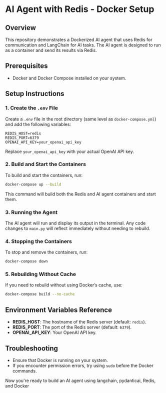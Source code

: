 # AI Agent with Redis - Docker Setup

## Overview
This repository demonstrates a Dockerized AI agent that uses Redis for communication and LangChain for AI tasks. The AI agent is designed to run as a container and send its results via Redis.

## Prerequisites
- Docker and Docker Compose installed on your system.

## Setup Instructions

### 1. Create the `.env` File
Create a `.env` file in the root directory (same level as `docker-compose.yml`) and add the following variables:

```env
REDIS_HOST=redis
REDIS_PORT=6379
OPENAI_API_KEY=your_openai_api_key
```
Replace `your_openai_api_key` with your actual OpenAI API key.

### 2. Build and Start the Containers
To build and start the containers, run:

```bash
docker-compose up --build
```
This command will build both the Redis and AI agent containers and start them.

### 3. Running the Agent
The AI agent will run and display its output in the terminal. Any code changes to `main.py` will reflect immediately without needing to rebuild.

### 4. Stopping the Containers
To stop and remove the containers, run:

```bash
docker-compose down
```

### 5. Rebuilding Without Cache
If you need to rebuild without using Docker’s cache, use:

```bash
docker-compose build --no-cache
```

## Environment Variables Reference
- **REDIS_HOST**: The hostname of the Redis server (default: `redis`).
- **REDIS_PORT**: The port of the Redis server (default: `6379`).
- **OPENAI_API_KEY**: Your OpenAI API key.

## Troubleshooting
- Ensure that Docker is running on your system.
- If you encounter permission errors, try using `sudo` before the Docker commands.

Now you're ready to build an AI agent using langchain, pydanticai, Redis, and Docker
